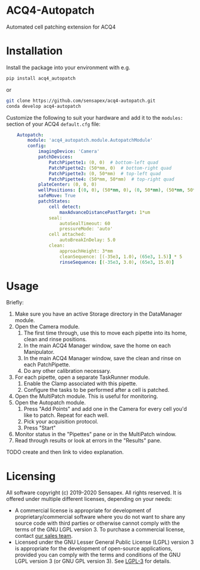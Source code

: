 # ACQ4-Autopatch
Automated cell patching extension for ACQ4

# Installation

Install the package into your environment with e.g.

```sh
pip install acq4_autopatch
```
or
```sh
git clone https://github.com/sensapex/acq4-autopatch.git
conda develop acq4-autopatch
```

Customize the following to suit your hardware and add it to the `modules:` section of your ACQ4 `default.cfg`
file:

```yaml
    Autopatch:
        module: 'acq4_autopatch.module.AutopatchModule'
        config:
            imagingDevice: 'Camera'
            patchDevices:
                PatchPipette1: (0, 0)  # bottom-left quad
                PatchPipette2: (50*mm, 0)  # bottom-right quad
                PatchPipette3: (0, 50*mm)  # top-left quad
                PatchPipette4: (50*mm, 50*mm)  # top-right quad
            plateCenter: (0, 0, 0)
            wellPositions: [(0, 0), (50*mm, 0), (0, 50*mm), (50*mm, 50*mm)]
            safeMove: True
            patchStates:
                cell detect:
                    maxAdvanceDistancePastTarget: 1*um
                seal:
                    autoSealTimeout: 60
                    pressureMode: 'auto'
                cell attached:
                    autoBreakInDelay: 5.0
                clean:
                    approachHeight: 3*mm
                    cleanSequence: [(-35e3, 1.0), (65e3, 1.5)] * 5
                    rinseSequence: [(-35e3, 3.0), (65e3, 15.0)]
```

# Usage

Briefly:
1. Make sure you have an active Storage directory in the DataManager module.
1. Open the Camera module.
   1. The first time through, use this to move each pipette into its home, clean and rinse positions.
   1. In the main ACQ4 Manager window, save the home on each Manipulator.
   1. In the main ACQ4 Manager window, save the clean and rinse on each PatchPipette.
   1. Do any other calibration necessary.
1. For each pipette, open a separate TaskRunner module.
   1. Enable the Clamp associated with this pipette.
   1. Configure the tasks to be performed after a cell is patched.
1. Open the MultiPatch module. This is useful for monitoring.
1. Open the Autopatch module.
   1. Press "Add Points" and add one in the Camera for every cell you'd like to patch. Repeat for each well.
   1. Pick your acquisition protocol.
   1. Press "Start"
1. Monitor status in the "Pipettes" pane or in the MultiPatch window.
1. Read through results or look at errors in the "Results" pane.

TODO create and then link to video explanation.

# Licensing

All software copyright (c) 2019-2020 Sensapex. All rights reserved. It is offered under multiple different
licenses, depending on your needs:

 * A commercial license is appropriate for development of proprietary/commercial software where you do not want
   to share any source code with third parties or otherwise cannot comply with the terms of the GNU LGPL
   version 3. To purchase a commercial license, contact [our sales team](mailto:office@sensapex.com).
 * Licensed under the GNU Lesser General Public License (LGPL) version 3 is appropriate for the development of
   open-source applications, provided you can comply with the terms and conditions of the GNU LGPL version 3 (or
   GNU GPL version 3). See [LGPL-3](LGPL-3) for details.
